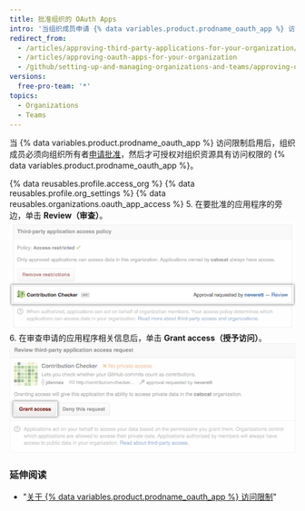 ```yaml
---
title: 批准组织的 OAuth Apps
intro: '当组织成员申请 {% data variables.product.prodname_oauth_app %} 访问组织资源时，组织所有者可以批准或拒绝该申请。'
redirect_from:
  - /articles/approving-third-party-applications-for-your-organization/
  - /articles/approving-oauth-apps-for-your-organization
  - /github/setting-up-and-managing-organizations-and-teams/approving-oauth-apps-for-your-organization
versions:
  free-pro-team: '*'
topics:
  - Organizations
  - Teams
---
```


当 {% data variables.product.prodname_oauth_app %} 访问限制启用后，组织成员必须向组织所有者[申请批准](/articles/requesting-organization-approval-for-oauth-apps)，然后才可授权对组织资源具有访问权限的 {% data variables.product.prodname_oauth_app %}。

{% data reusables.profile.access_org %}
{% data reusables.profile.org_settings %}
{% data reusables.organizations.oauth_app_access %}
5. 在要批准的应用程序的旁边，单击 **Review（审查）**。 ![审查申请链接](/assets/images/help/settings/settings-third-party-approve-review.png)
6. 在审查申请的应用程序相关信息后，单击 **Grant access（授予访问）**。 ![授予访问按钮](/assets/images/help/settings/settings-third-party-approve-grant.png)

### 延伸阅读

- "[关于 {% data variables.product.prodname_oauth_app %} 访问限制](/articles/about-oauth-app-access-restrictions)"
